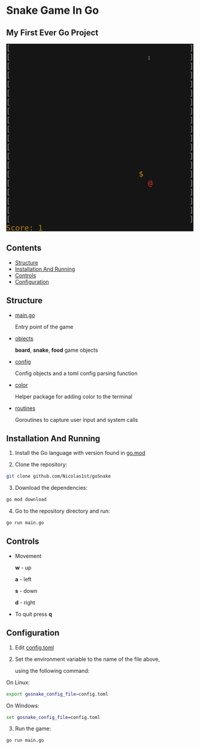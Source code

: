 # Snake Game In Go

## My First Ever Go Project

<img src="./goSnakeGameplay.gif" alt="gif with gameplay" width="500" height="500" />


## Contents
  - [Structure](#structure)
  - [Installation And Running](#installation-and-running)
  - [Controls](#controls)
  - [Configuration](#configuration)

## Structure

- [main.go](./main.go)

  Entry point of the game

- [objects](./objects)

  <strong>board</strong>, <strong>snake</strong>, <strong>food</strong> game objects

- [config](./config)

  Config objects and a toml config parsing function

- [color](./color)

  Helper package for adding color to the terminal

- [routines](./routines)

  Goroutines to capture user input and system calls

## Installation And Running

1) Install the Go language with version found in [go.mod](./go.mod)

2) Clone the repository:

```sh
git clone github.com/Nicolas1st/goSnake
```

3) Download the dependencies:

```sh
go mod download
```

4) Go to the repository directory and run:

```sh
go run main.go
```

## Controls

-  Movement

    <strong>w</strong> - up

    <strong>a</strong> - left

    <strong>s</strong> - down

    <strong>d</strong> - right

-  To quit press <strong>q</strong>
    
## Configuration

1) Edit [config.toml](./config.toml)

2) Set the environment variable to the name of the file above,

   using the following command:

On Linux:

```sh
export gosnake_config_file=config.toml
```

On Windows:

```cmd
set gosnake_config_file=config.toml
```

3) Run the game:

```sh
go run main.go
```
